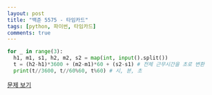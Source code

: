 ```yaml
---
layout: post
title: "백준 5575 - 타임카드"
tags: [python, 파이썬, 타임카드]
comments: true
---
```


```python
for _ in range(3):
  h1, m1, s1, h2, m2, s2 = map(int, input().split())
  t = (h2-h1)*3600 + (m2-m1)*60 + (s2-s1) # 전체 근무시간을 초로 변환
  print(t//3600, t//60%60, t%60) # 시, 분, 초
```

[문제 보기](https://www.acmicpc.net/problem/5575)

